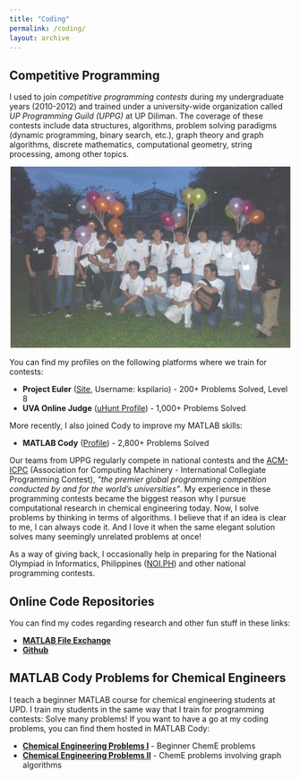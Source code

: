 ```yaml
---
title: "Coding"
permalink: /coding/
layout: archive
---
```


## Competitive Programming

I used to join *competitive programming contests* during my undergraduate years (2010-2012) and trained under a university-wide organization called *UP Programming Guild (UPPG)* at UP Diliman. The coverage of these contests include data structures, algorithms, problem solving paradigms (dynamic programming, binary search, etc.), graph theory and graph algorithms, discrete mathematics, computational geometry, string processing, among other topics. 

<p align="center">
    <img src="images/uppg.png" width="500">
</p>

You can find my profiles on the following platforms where we train for contests:
- **Project Euler** ([Site](https://projecteuler.net/), Username: kspilario) - 200+ Problems Solved, Level 8
- **UVA Online Judge** ([uHunt Profile](https://uhunt.onlinejudge.org/id/58112)) - 1,000+ Problems Solved

More recently, I also joined Cody to improve my MATLAB skills:
- **MATLAB Cody** ([Profile](https://www.mathworks.com/matlabcentral/cody/players/8722869)) - 2,800+ Problems Solved 

Our teams from UPPG regularly compete in national contests and the [ACM-ICPC](https://icpc.global/) (Association for Computing Machinery - International Collegiate Programming Contest), *"the premier global programming competition conducted by and for the world’s universities"*. My experience in these programming contests became the biggest reason why I pursue computational research in chemical engineering today. Now, I solve problems by thinking in terms of algorithms. I believe that if an idea is clear to me, I can always code it. And I love it when the same elegant solution solves many seemingly unrelated problems at once!  

As a way of giving back, I occasionally help in preparing for the National Olympiad in Informatics, Philippines ([NOI.PH](https://noi.ph/)) and other national programming contests.

## Online Code Repositories

You can find my codes regarding research and other fun stuff in these links:
- [**MATLAB File Exchange**](https://www.mathworks.com/matlabcentral/profile/authors/8722869?detail=fileexchange) 
- [**Github**](https://github.com/kspilario)

## MATLAB Cody Problems for Chemical Engineers

I teach a beginner MATLAB course for chemical engineering students at UPD. I train my students in the same way that I train for programming contests: Solve many problems! If you want to have a go at my coding problems, you can find them hosted in MATLAB Cody:
- [**Chemical Engineering Problems I**](https://www.mathworks.com/matlabcentral/cody/groups/2385) - Beginner ChemE problems
- [**Chemical Engineering Problems II**](https://www.mathworks.com/matlabcentral/cody/groups/2508) - ChemE problems involving graph algorithms
